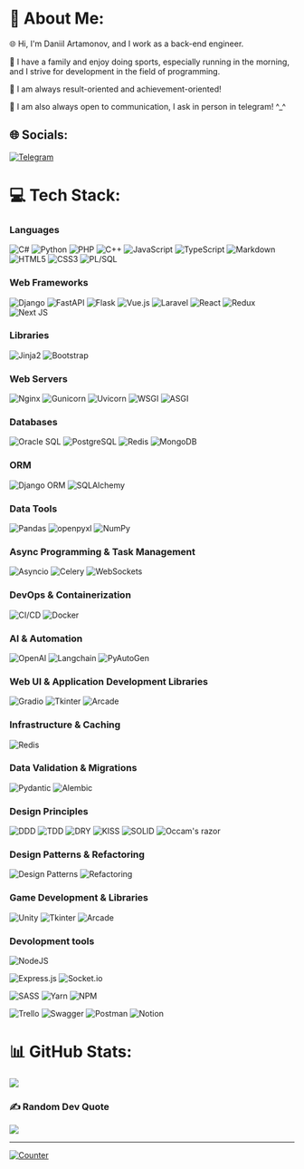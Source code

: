 # 💫 About Me:
🌐 Hi, I'm Daniil Artamonov, and I work as a back-end engineer.

🔭 I have a family and enjoy doing sports, especially running in the morning, and I strive for development in the field of programming.

👯 I am always result-oriented and achievement-oriented!

💬 I am also always open to communication, I ask in person in telegram! ^_^


## 🌐 Socials:
[![Telegram](https://img.shields.io/badge/Telegram-%230088CC.svg?logo=Telegram&logoColor=white)](https://t.me/shamemask)

# 💻 Tech Stack:

### Languages

![C#](https://img.shields.io/badge/c%23-%23239120.svg?style=for-the-badge&logo=c-sharp&logoColor=white)
![Python](https://img.shields.io/badge/python-%2314354C.svg?style=for-the-badge&logo=python&logoColor=white)
![PHP](https://img.shields.io/badge/php-%23777BB4.svg?style=for-the-badge&logo=php&logoColor=white)
 ![C++](https://img.shields.io/badge/c++-%2300599C.svg?style=for-the-badge&logo=c%2B%2B&logoColor=white) ![JavaScript](https://img.shields.io/badge/javascript-%23323330.svg?style=for-the-badge&logo=javascript&logoColor=%23F7DF1E) ![TypeScript](https://img.shields.io/badge/typescript-%23007ACC.svg?style=for-the-badge&logo=typescript&logoColor=white) ![Markdown](https://img.shields.io/badge/markdown-%23000000.svg?style=for-the-badge&logo=markdown&logoColor=white) ![HTML5](https://img.shields.io/badge/html5-%23E34F26.svg?style=for-the-badge&logo=html5&logoColor=white) ![CSS3](https://img.shields.io/badge/css3-%231572B6.svg?style=for-the-badge&logo=css3&logoColor=white) ![PL/SQL](https://img.shields.io/badge/plsql-%230B5394.svg?style=for-the-badge&logo=oracle&logoColor=white)


### Web Frameworks
![Django](https://img.shields.io/badge/Django-092E20?style=for-the-badge&logo=django&logoColor=green)
![FastAPI](https://img.shields.io/badge/fastapi-%2300C7B7.svg?style=for-the-badge&logo=fastapi&logoColor=white)
![Flask](https://img.shields.io/badge/flask-%23000000.svg?style=for-the-badge&logo=flask&logoColor=white)
![Vue.js](https://img.shields.io/badge/vuejs-%234FC08D.svg?style=for-the-badge&logo=vue.js&logoColor=white)
![Laravel](https://img.shields.io/badge/laravel-%23FF2D20.svg?style=for-the-badge&logo=laravel&logoColor=white)
![React](https://img.shields.io/badge/react-%2320232a.svg?style=for-the-badge&logo=react&logoColor=%2361DAFB) ![Redux](https://img.shields.io/badge/redux-%23593d88.svg?style=for-the-badge&logo=redux&logoColor=white)
![Next JS](https://img.shields.io/badge/Next-black?style=for-the-badge&logo=next.js&logoColor=white)

### Libraries
![Jinja2](https://img.shields.io/badge/jinja2-%230B5394.svg?style=for-the-badge&logo=jinja2&logoColor=white)
![Bootstrap](https://img.shields.io/badge/bootstrap-%23563D7C.svg?style=for-the-badge&logo=bootstrap&logoColor=white)

### Web Servers
![Nginx](https://img.shields.io/badge/nginx-%23009639.svg?style=for-the-badge&logo=nginx&logoColor=white)
![Gunicorn](https://img.shields.io/badge/gunicorn-%298729.svg?style=for-the-badge&logo=gunicorn&logoColor=white)
![Uvicorn](https://img.shields.io/badge/uvicorn-%23202829.svg?style=for-the-badge&logo=uvicorn&logoColor=white)
![WSGI](https://img.shields.io/badge/wsgi-%23000000.svg?style=for-the-badge)
![ASGI](https://img.shields.io/badge/asgi-%23232842.svg?style=for-the-badge)

### Databases
![Oracle SQL](https://img.shields.io/badge/oracle-%23F80000.svg?style=for-the-badge&logo=oracle&logoColor=white)
![PostgreSQL](https://img.shields.io/badge/postgresql-%23336791.svg?style=for-the-badge&logo=postgresql&logoColor=white)
![Redis](https://img.shields.io/badge/redis-%23DC382D.svg?style=for-the-badge&logo=redis&logoColor=white)
![MongoDB](https://img.shields.io/badge/MongoDB-%234ea94b.svg?style=for-the-badge&logo=mongodb&logoColor=white) 

### ORM
![Django ORM](https://img.shields.io/badge/Django_ORM-%23092E20.svg?style=for-the-badge&logo=django&logoColor=white)
![SQLAlchemy](https://img.shields.io/badge/sqlalchemy-%23CB3837.svg?style=for-the-badge&logo=sqlalchemy&logoColor=white)

### Data Tools
![Pandas](https://img.shields.io/badge/pandas-%23150458.svg?style=for-the-badge&logo=pandas&logoColor=white)
![openpyxl](https://img.shields.io/badge/openpyxl-%231B1C1D.svg?style=for-the-badge&logo=openpyxl&logoColor=white)
![NumPy](https://img.shields.io/badge/numpy-%23013243.svg?style=for-the-badge&logo=numpy&logoColor=white)

### Async Programming & Task Management
![Asyncio](https://img.shields.io/badge/asyncio-%23000000.svg?style=for-the-badge)
![Celery](https://img.shields.io/badge/celery-%2300C7B7.svg?style=for-the-badge&logo=celery&logoColor=white)
![WebSockets](https://img.shields.io/badge/websockets-%23FF6600.svg?style=for-the-badge)

### DevOps & Containerization
![CI/CD](https://img.shields.io/badge/cicd-%23007ACC.svg?style=for-the-badge)
![Docker](https://img.shields.io/badge/docker-%232496ED.svg?style=for-the-badge&logo=docker&logoColor=white)

### AI & Automation
![OpenAI](https://img.shields.io/badge/openai-%231E1E1E.svg?style=for-the-badge&logo=openai&logoColor=white)
![Langchain](https://img.shields.io/badge/langchain-%23202333.svg?style=for-the-badge)
![PyAutoGen](https://img.shields.io/badge/pyautogen-%23FF9800.svg?style=for-the-badge)

### Web UI & Application Development Libraries
![Gradio](https://img.shields.io/badge/gradio-%2300A896.svg?style=for-the-badge&logo=gradio&logoColor=white)
![Tkinter](https://img.shields.io/badge/tkinter-%230084B4.svg?style=for-the-badge)
![Arcade](https://img.shields.io/badge/arcade-%23FFCC33.svg?style=for-the-badge)

### Infrastructure & Caching
![Redis](https://img.shields.io/badge/redis-%23DC382D.svg?style=for-the-badge&logo=redis&logoColor=white)


### Data Validation & Migrations
![Pydantic](https://img.shields.io/badge/pydantic-%230033C7.svg?style=for-the-badge)
![Alembic](https://img.shields.io/badge/alembic-%23323330.svg?style=for-the-badge)

### Design Principles
![DDD](https://img.shields.io/badge/ddd-%23000000.svg?style=for-the-badge)
![TDD](https://img.shields.io/badge/tdd-%231E90FF.svg?style=for-the-badge)
![DRY](https://img.shields.io/badge/dry-%23232323.svg?style=for-the-badge)
![KISS](https://img.shields.io/badge/kiss-%239ACD32.svg?style=for-the-badge)
![SOLID](https://img.shields.io/badge/solid-%2332CD32.svg?style=for-the-badge)
![Occam's razor](https://img.shields.io/badge/occam%27s_razor-%239ACD32.svg?style=for-the-badge)


### Design Patterns & Refactoring
![Design Patterns](https://img.shields.io/badge/design_patterns-%23800000.svg?style=for-the-badge)
![Refactoring](https://img.shields.io/badge/refactoring-%231F75FE.svg?style=for-the-badge)

### Game Development & Libraries
![Unity](https://img.shields.io/badge/unity-%23000000.svg?style=for-the-badge&logo=unity&logoColor=white)
![Tkinter](https://img.shields.io/badge/tkinter-%230084B4.svg?style=for-the-badge)
![Arcade](https://img.shields.io/badge/arcade-%23FFCC33.svg?style=for-the-badge)


### Devolopment tools
![NodeJS](https://img.shields.io/badge/node.js-6DA55F?style=for-the-badge&logo=node.js&logoColor=white)

![Express.js](https://img.shields.io/badge/express.js-%23404d59.svg?style=for-the-badge&logo=express&logoColor=%2361DAFB)   ![Socket.io](https://img.shields.io/badge/Socket.io-black?style=for-the-badge&logo=socket.io&badgeColor=010101)

![SASS](https://img.shields.io/badge/SASS-hotpink.svg?style=for-the-badge&logo=SASS&logoColor=white) 
![Yarn](https://img.shields.io/badge/yarn-%232C8EBB.svg?style=for-the-badge&logo=yarn&logoColor=white) ![NPM](https://img.shields.io/badge/NPM-%23000000.svg?style=for-the-badge&logo=npm&logoColor=white)

![Trello](https://img.shields.io/badge/Trello-%23026AA7.svg?style=for-the-badge&logo=Trello&logoColor=white) ![Swagger](https://img.shields.io/badge/-Swagger-%23Clojure?style=for-the-badge&logo=swagger&logoColor=white) ![Postman](https://img.shields.io/badge/Postman-FF6C37?style=for-the-badge&logo=postman&logoColor=white) ![Notion](https://img.shields.io/badge/Notion-%23000000.svg?style=for-the-badge&logo=notion&logoColor=white)

# 📊 GitHub Stats:
![](https://github-readme-streak-stats.herokuapp.com/?user=shamemask&theme=vue-dark&hide_border=true)<br/>

### ✍️ Random Dev Quote
![](https://quotes-github-readme.vercel.app/api?type=horizontal&theme=radical)

---
[![Counter](https://visitcount.itsvg.in/api?id=shamemask&icon=0&color=1)](https://visitcount.itsvg.in)
